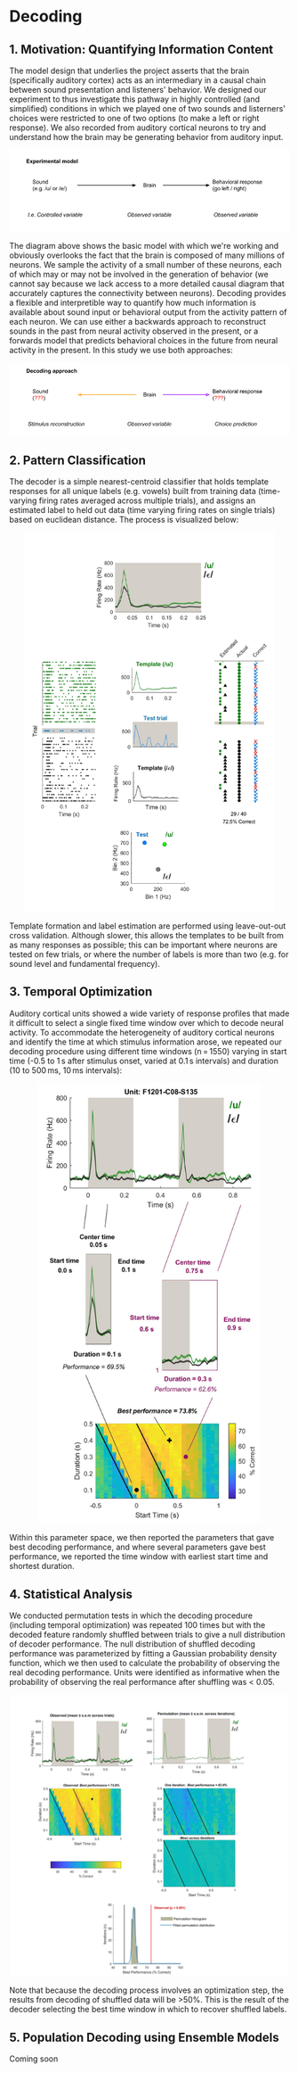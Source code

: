 # Decoding

## 1. Motivation: Quantifying Information Content

The model design that underlies the project asserts that the brain (specifically auditory cortex) acts as an intermediary in a causal chain between sound presentation and listeners' behavior. We designed our experiment to thus investigate this pathway in highly controlled (and simplified) conditions in which we played one of two sounds and listerners' choices were restricted to one of two options (to make a left or right response). We also recorded from auditory cortical neurons to try and understand how the brain may be generating behavior from auditory input.

<p align="center">
  <img src="assets/decoding_philosophy_A.png" alt="drawing"/>
</p>

The diagram above shows the basic model with which we're working and obviously overlooks the fact that the brain is composed of many millions of neurons. We sample the activity of a small number of these neurons, each of which may or may not be involved in the generation of behavior (we cannot say because we lack access to a more detailed causal diagram that accurately captures the connectivity between neurons). Decoding provides a flexible and interpretible way to quantify how much information is available about sound input or behavioral output from the activity pattern of each neuron. We can use either a backwards approach to reconstruct sounds in the past from neural activity observed in the present, or a forwards model that predicts behavioral choices in the future from neural activity in the present. In this study we use both approaches: 

<p align="center">
  <img src="assets/decoding_philosophy_B.png" alt="drawing"/>
</p>


## 2. Pattern Classification

The decoder is a simple nearest-centroid classifier that holds template responses for all unique labels (e.g. vowels) built from training data (time-varying firing rates averaged across multiple trials), and assigns an estimated label to held out data (time varying firing rates on single trials) based on euclidean distance. The process is visualized below:

<p align="center">
  <img src="assets/Fig_DecoderOrganization_A_intro.jpg" alt="drawing" width="450"/>
</p>

Template formation and label estimation are performed using leave-out-out cross validation. Although slower, this allows the templates to be built from as many responses as possible; this can be important where neurons are tested on few trials, or where the number of labels is more than two (e.g. for sound level and fundamental frequency).

## 3. Temporal Optimization
Auditory cortical units showed a wide variety of response profiles that made it difficult to select a single fixed time window over which to decode neural activity. To accommodate the heterogeneity of auditory cortical neurons and identify the time at which stimulus information arose, we repeated our decoding procedure using different time windows (n = 1550) varying in start time (-0.5 to 1 s after stimulus onset, varied at 0.1 s intervals) and duration (10 to 500 ms, 10 ms intervals):

<p align="center">
  <img src="assets/Fig_DecoderOrganization_B_timing.jpg" alt="drawing" width="400"/>
</p>

Within this parameter space, we then reported the parameters that gave best decoding performance, and where several parameters gave best performance, we reported the time window with earliest start time and shortest duration.


## 4. Statistical Analysis
We conducted permutation tests in which the decoding procedure (including temporal optimization) was repeated 100 times but with the decoded feature randomly shuffled between trials to give a null distribution of decoder performance. The null distribution of shuffled decoding performance was parameterized by fitting a Gaussian probability density function, which we then used to calculate the probability of observing the real decoding performance. Units were identified as informative when the probability of observing the real performance after shuffling was < 0.05.

<p align="center">
  <img src="assets/Fig_DecoderOrganization_C_permutation.jpg" alt="drawing" width="500"/>
</p>

Note that because the decoding process involves an optimization step, the results from decoding of shuffled data will be >50%. This is the result of the decoder selecting the best time window in which to recover shuffled labels.


## 5. Population Decoding using Ensemble Models

Coming soon
